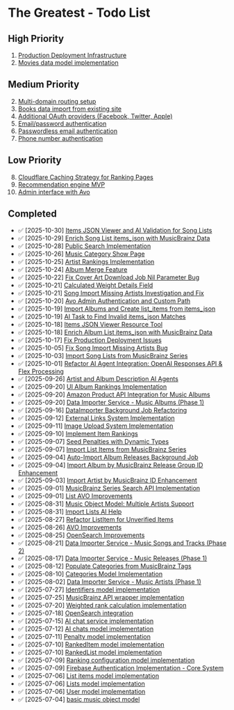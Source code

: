 # The Greatest - Todo List

## High Priority
1. [Production Deployment Infrastructure](todos/048-production-deployment-infrastructure.md)
2. [Movies data model implementation](todos/002-movies-object-model.md)

## Medium Priority
2. [Multi-domain routing setup](todos/001-multi-domain-routing.md)
3. [Books data import from existing site](todos/002-books-data-import.md)
5. [Additional OAuth providers (Facebook, Twitter, Apple)](todos/007-authentication.md)
6. [Email/password authentication](todos/007-authentication.md)
7. [Passwordless email authentication](todos/007-authentication.md)
8. [Phone number authentication](todos/007-authentication.md)

## Low Priority
8. [Cloudflare Caching Strategy for Ranking Pages](todos/050-cloudflare-caching-strategy.md)
9. [Recommendation engine MVP](todos/004-recommendation-engine.md)
10. [Admin interface with Avo](todos/007-admin-interface.md)

## Completed
- ✅ [2025-10-30] [Items JSON Viewer and AI Validation for Song Lists](todos/065-items-json-viewer-songs.md)
- ✅ [2025-10-29] [Enrich Song List items_json with MusicBrainz Data](todos/064-import-song-list-from-musicbrainz-non-series.md)
- ✅ [2025-10-28] [Public Search Implementation](todos/063-public-search-implementation.md)
- ✅ [2025-10-26] [Music Category Show Page](todos/062-music-category-show-page.md)
- ✅ [2025-10-25] [Artist Rankings Implementation](todos/061-artist-rankings.md)
- ✅ [2025-10-24] [Album Merge Feature](todos/060-album-merge-feature.md)
- ✅ [2025-10-22] [Fix Cover Art Download Job Nil Parameter Bug](todos/059-fix-cover-art-job-nil-parameter-bug.md)
- ✅ [2025-10-21] [Calculated Weight Details Field](todos/058-calculated-weight-details.md)
- ✅ [2025-10-21] [Song Import Missing Artists Investigation and Fix](todos/057-song-import-missing-artists-investigation.md)
- ✅ [2025-10-20] [Avo Admin Authentication and Custom Path](todos/056-avo-authentication-and-path.md)
- ✅ [2025-10-19] [Import Albums and Create list_items from items_json](todos/055-import-items-from-list-items-json.md)
- ✅ [2025-10-19] [AI Task to Find Invalid items_json Matches](todos/054-ai-task-to-find-invalid-items-json.md)
- ✅ [2025-10-18] [Items JSON Viewer Resource Tool](todos/053-items-json-viewer-resource-tool.md)
- ✅ [2025-10-18] [Enrich Album List items_json with MusicBrainz Data](todos/052-import-list-from-musicbrainz-non-series.md)
- ✅ [2025-10-17] [Fix Production Deployment Issues](todos/051-fix-production-deployment-issues.md)
- ✅ [2025-10-05] [Fix Song Import Missing Artists Bug](todos/046-fix-song-import-missing-artists-bug.md)
- ✅ [2025-10-03] [Import Song Lists from MusicBrainz Series](todos/044-import-song-lists-by-series.md)
- ✅ [2025-10-01] [Refactor AI Agent Integration: OpenAI Responses API & Flex Processing](todos/043-refactor-ai-agent-integration.md)
- ✅ [2025-09-26] [Artist and Album Description AI Agents](todos/042-artist-album-description-ai-agents.md)
- ✅ [2025-09-20] [UI Album Rankings Implementation](todos/041-ui-album-rankings.md)
- ✅ [2025-09-20] [Amazon Product API Integration for Music Albums](todos/039-amazon-product-api.md)
- ✅ [2025-09-20] [Data Importer Service - Music Albums (Phase 1)](todos/019-import-albums.md)
- ✅ [2025-09-16] [DataImporter Background Job Refactoring](todos/040-dataimporter-background-refactor.md)
- ✅ [2025-09-12] [External Links System Implementation](todos/038-external-links.md)
- ✅ [2025-09-11] [Image Upload System Implementation](todos/037-image-uploads.md)
- ✅ [2025-09-10] [Implement Item Rankings](todos/036-implement-item-rankings.md)
- ✅ [2025-09-07] [Seed Penalties with Dynamic Types](todos/035-seed-penalties.md)
- ✅ [2025-09-07] [Import List Items from MusicBrainz Series](todos/034-import-list-items-from-series.md)
- ✅ [2025-09-04] [Auto-Import Album Releases Background Job](todos/033-auto-import-releases.md)
- ✅ [2025-09-04] [Import Album by MusicBrainz Release Group ID Enhancement](todos/032-import-album-by-musicbrainz-id.md)
- ✅ [2025-09-03] [Import Artist by MusicBrainz ID Enhancement](todos/031-import-artist-by-musicbrainz-id.md)
- ✅ [2025-09-01] [MusicBrainz Series Search API Implementation](todos/030-musicbrainz-series-search.md)
- ✅ [2025-09-01] [List AVO Improvements](todos/029-list-avo-improvements.md)
- ✅ [2025-08-31] [Music Object Model: Multiple Artists Support](todos/028-music-multiple-artists.md)
- ✅ [2025-08-31] [Import Lists AI Help](todos/027-import-lists-ai-help.md)
- ✅ [2025-08-27] [Refactor ListItem for Unverified Items](todos/026-refactor-list-item.md)
- ✅ [2025-08-26] [AVO Improvements](todos/025-avo-improvements.md)
- ✅ [2025-08-25] [OpenSearch Improvements](todos/024-opensearch-improvements.md)
- ✅ [2025-08-21] [Data Importer Service - Music Songs and Tracks (Phase 2)](todos/023-import-songs-and-tracks.md)
- ✅ [2025-08-17] [Data Importer Service - Music Releases (Phase 1)](todos/022-import-releases.md)
- ✅ [2025-08-12] [Populate Categories from MusicBrainz Tags](todos/021-populate-categories-music.md)
- ✅ [2025-08-10] [Categories Model Implementation](todos/020-categories.md)
- ✅ [2025-08-02] [Data Importer Service - Music Artists (Phase 1)](todos/018-import-artists.md)
- ✅ [2025-07-27] [Identifiers model implementation](todos/017-identifiers.md)
- ✅ [2025-07-25] [MusicBrainz API wrapper implementation](todos/016-musicbrainz-api.md)
- ✅ [2025-07-20] [Weighted rank calculation implementation](todos/015-weighted-rank.md)
- ✅ [2025-07-18] [OpenSearch integration](todos/014-opensearch-integration.md)
- ✅ [2025-07-15] [AI chat service implementation](todos/013-ai-chat-service.md)
- ✅ [2025-07-12] [AI chats model implementation](todos/012-ai-chats-model.md)
- ✅ [2025-07-11] [Penalty model implementation](todos/011-penalty-model.md)
- ✅ [2025-07-10] [RankedItem model implementation](todos/010-ranked-item-model.md)
- ✅ [2025-07-10] [RankedList model implementation](todos/009-ranked-list-model.md)
- ✅ [2025-07-09] [Ranking configuration model implementation](todos/008-ranking-configuration-model.md)
- ✅ [2025-07-09] [Firebase Authentication Implementation - Core System](todos/007-authentication.md)
- ✅ [2025-07-06] [List items model implementation](todos/005-list-items-model.md)
- ✅ [2025-07-06] [Lists model implementation](todos/004-lists-model.md)
- ✅ [2025-07-06] [User model implementation](todos/006-user-model.md)
- ✅ [2025-07-04] [basic music object model](todos/001-music-object-model.md)
